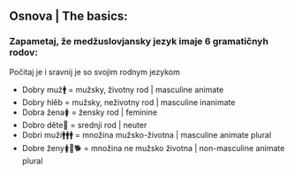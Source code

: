 ## Osnova | The basics:

### Zapametaj, že medžuslovjansky jezyk imaje 6 gramatičnyh rodov:

Počitaj je i sravnij je so svojim rodnym jezykom

*   Dobry muž🚹 = mužsky, životny rod | masculine animate
*   Dobry hlěb = mužsky, neživotny rod | masculine inanimate
*   Dobra žena🚺 = žensky rod | feminine
*   Dobro děte🌳 = srednji rod | neuter
*   Dobri muži🚹🚹🚹 = množina mužsko-životna | masculine animate plural
*   Dobre ženy🚺🥟🐕 = množina ne mužsko životna | non-masculine animate plural